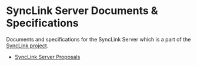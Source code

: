 # SyncLink Server Documents & Specifications

Documents and specifications for the SyncLink Server which is a part of the [SyncLink project](../README.md).

* [SyncLink Server Proposals](proposals/README.md)
